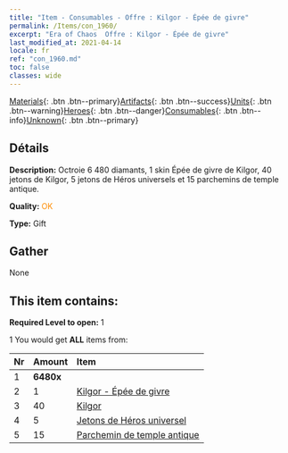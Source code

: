 ```yaml
---
title: "Item - Consumables - Offre : Kilgor - Épée de givre"
permalink: /Items/con_1960/
excerpt: "Era of Chaos  Offre : Kilgor - Épée de givre"
last_modified_at: 2021-04-14
locale: fr
ref: "con_1960.md"
toc: false
classes: wide
---
```

 [Materials](/fr/Items/){: .btn .btn--primary}[Artifacts](/fr/Items/Artifacts/){: .btn .btn--success}[Units](/fr/Items/Units/){: .btn .btn--warning}[Heroes](/fr/Items/Heroes/){: .btn .btn--danger}[Consumables](/fr/Items/Consumables/){: .btn .btn--info}[Unknown](/fr/Items/Unknown/){: .btn .btn--primary}

## Détails
 **Description:** Octroie 6 480 diamants, 1 skin Épée de givre de Kilgor, 40 jetons de Kilgor, 5 jetons de Héros universels et 15 parchemins de temple antique.

 **Quality:** <span style="color: #FF8C00">OK</span>

 **Type:** Gift

## Gather

  None

## This item contains:

 **Required Level to open:** 1

 1 You would get **ALL** items  from:

  | Nr | Amount |     Item    |
  |:---|:-------|:------------|
  | 1 |  **6480x** | <i class="fas fa-gem"/> |  | 
  | 2 | 1 | [Kilgor - Épée de givre](/fr/Items/con_1055/) | 
  | 3 | 40 | [Kilgor](/fr/Items/her_374/) | 
  | 4 | 5 | [Jetons de Héros universel](/fr/Items/her_358/) | 
  | 5 | 15 | [Parchemin de temple antique](/fr/Items/con_697/) | 
